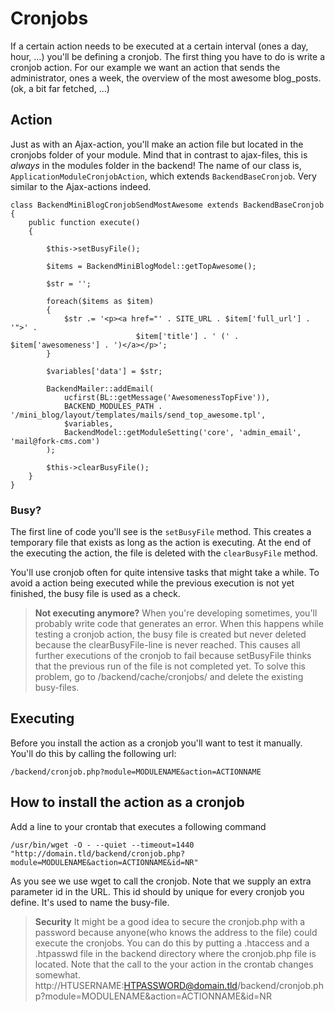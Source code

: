 # Cronjobs

If a certain action needs to be executed at a certain interval (ones a day, hour, …) you'll be defining a cronjob. The first thing you have to do is write a cronjob action. For our example we want an action that sends the administrator, ones a week, the overview of the most awesome blog_posts. (ok, a bit far fetched, ...)

## Action

Just as with an Ajax-action, you'll make an action file but located in the cronjobs folder of your module. Mind that in contrast to ajax-files, this is *always* in the modules folder in the backend!
The name of our class is, `ApplicationModuleCronjobAction`, which extends `BackendBaseCronjob`. Very similar to the Ajax-actions indeed.

```
class BackendMiniBlogCronjobSendMostAwesome extends BackendBaseCronjob
{
	public function execute()
	{

		$this->setBusyFile();

		$items = BackendMiniBlogModel::getTopAwesome();

		$str = '';

		foreach($items as $item)
		{
			$str .= '<p><a href="' . SITE_URL . $item['full_url'] . '">' .
							$item['title'] . ' (' . $item['awesomeness'] . ')</a></p>';
		}

		$variables['data'] = $str;

		BackendMailer::addEmail(
			ucfirst(BL::getMessage('AwesomenessTopFive')), 
			BACKEND_MODULES_PATH . '/mini_blog/layout/templates/mails/send_top_awesome.tpl', 
			$variables, 
			BackendModel::getModuleSetting('core', 'admin_email', 'mail@fork-cms.com')
		);

		$this->clearBusyFile();
	}
}
```

### Busy?

The first line of code you'll see is the `setBusyFile` method. This creates a temporary file that exists as long as the action is executing. At the end of the executing the action, the file is deleted with the `clearBusyFile` method.

You'll use cronjob often for quite intensive tasks that might take a while. To avoid a action being executed while the previous execution is not yet finished, the busy file is used as a check.

> **Not executing anymore?**
> When you're developing sometimes, you'll probably write code that generates an error. When this happens while testing a cronjob action, the busy file is created but never deleted because the clearBusyFile-line is never reached. This causes all further executions of the cronjob to fail because setBusyFile thinks that the previous run of the file is not completed yet.
>To solve this problem, go to /backend/cache/cronjobs/ and delete the existing busy-files.

## Executing

Before you install the action as a cronjob you'll want to test it manually. You'll do this by calling the following url:

```
/backend/cronjob.php?module=MODULENAME&action=ACTIONNAME
```

## How to install the action as a cronjob

Add a line to your crontab that executes a following command

```
/usr/bin/wget -O - --quiet --timeout=1440 "http://domain.tld/backend/cronjob.php?module=MODULENAME&action=ACTIONNAME&id=NR"
```

As you see we use wget to call the cronjob. Note that we supply an extra parameter id in the URL. This id should by unique for every cronjob you define. It's used to name the busy-file.

> **Security**
> It might be a good idea to secure the cronjob.php with a password because anyone(who knows the address to the file) could execute the cronjobs.
> You can do this by putting a .htaccess and a .htpasswd file in the backend directory where the cronjob.php file is located. Note that the call to the your action in the crontab changes somewhat.
http://HTUSERNAME:HTPASSWORD@domain.tld/backend/cronjob.php?module=MODULENAME&action=ACTIONNAME&id=NR
